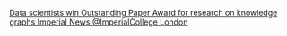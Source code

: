 [Data scientists win Outstanding Paper Award for research on knowledge graphs   Imperial News   @ImperialCollege London ](https://qi.tc/qi/110201)